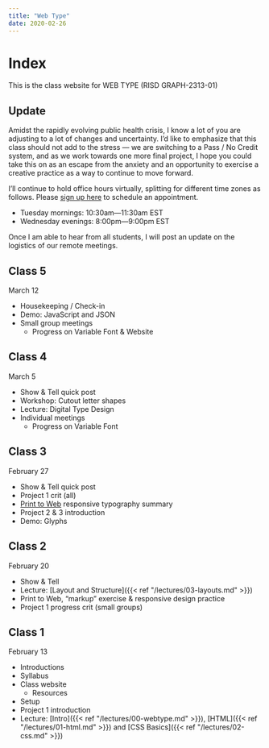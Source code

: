 ```yaml
---
title: "Web Type"
date: 2020-02-26
---
```


# Index
This is the class website for WEB TYPE (RISD GRAPH-2313-01)

## Update
Amidst the rapidly evolving public health crisis, I know a lot of you are adjusting to a lot of changes and uncertainty.
I’d like to emphasize that this class should not add to the stress — we are switching to a Pass / No Credit system, and as we work towards one more final project, I hope you could take this on as an escape from the anxiety and an opportunity to exercise a creative practice as a way to continue to move forward. 

I’ll continue to hold office hours virtually, splitting for different time zones as follows. Please [sign up here](https://docs.google.com/spreadsheets/d/136yATIXq7UNNoointbw3k4T-dUkK4jOqpa0WPCJLDWA/edit?usp=sharing) to schedule an appointment.
* Tuesday mornings: 10:30am—11:30am EST
* Wednesday evenings: 8:00pm—9:00pm EST

Once I am able to hear from all students, I will post an update on the logistics of our remote meetings.


## Class 5
<time>March 12</time>
- Housekeeping / Check-in
- Demo: JavaScript and JSON
- Small group meetings
  - Progress on Variable Font & Website

## Class 4
<time>March 5</time>
- Show & Tell quick post
- Workshop: Cutout letter shapes
- Lecture: Digital Type Design
- Individual meetings
  - Progress on Variable Font

## Class 3
<time>February 27</time>
- Show & Tell quick post
- Project 1 crit (all)
- [Print to Web](https://docs.google.com/document/d/1qTQfgC3mjbN-JF6yoWRfjQz_rEd8fSegA0zprKejcbg/edit?usp=sharing) responsive typography summary
- Project 2 & 3 introduction
- Demo: Glyphs


## Class 2
<time>February 20</time>
- Show & Tell
- Lecture: [Layout and Structure]({{< ref "/lectures/03-layouts.md" >}})
- Print to Web, “markup” exercise & responsive design practice
- Project 1 progress crit (small groups)


## Class 1
<time>February 13</time>
- Introductions
- Syllabus
- Class website
  - Resources
- Setup	
- Project 1 introduction
- Lecture: [Intro]({{< ref "/lectures/00-webtype.md" >}}), [HTML]({{< ref "/lectures/01-html.md" >}}) and [CSS Basics]({{< ref "/lectures/02-css.md" >}})

